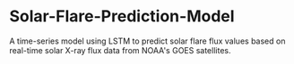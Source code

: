 # Solar-Flare-Prediction-Model
A time-series model using LSTM to predict solar flare flux values based on real-time solar X-ray flux data from NOAA's GOES satellites.
